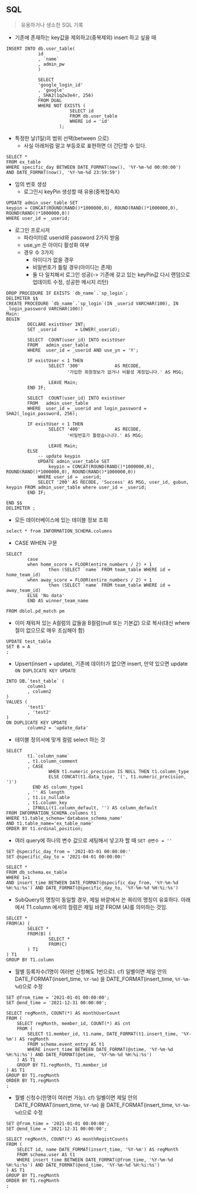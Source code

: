 ## SQL 
> 유용하거나 생소한 SQL 기록

- 기존에 존재하는 key값을 제외하고(중복제외) insert 하고 싶을 때
```
INSERT INTO db.user_table(
			id
			, `name`
			, admin_pw
			) 
			
			SELECT 
			'google_login_id'
			, 'google'
			, SHA2(1q2w3e4r, 256)
			FROM DUAL
			WHERE NOT EXISTS (
						SELECT id
						FROM db.user_table
						WHERE id = 'id'
					);
```


- 특정한 날(1일)의 범위 선택(between 으로)
    - 사실 아래처럼 말고 부등호로 표현하면 더 간단할 수 있다.
```
SELECT *
FROM ex_table
WHERE specific_day BETWEEN DATE_FORMAT(now(), '%Y-%m-%d 00:00:00')  AND DATE_FORMAT(now(), '%Y-%m-%d 23:59:59')
``` 
- 임의 번호 생성
    - 로그인시 keyPin 생성할 때 유용(중복접속X)
```
UPDATE admin_user_table SET 
keypin = CONCAT(ROUND(RAND()*1000000,0), ROUND(RAND()*1000000,0), ROUND(RAND()*1000000,0))
WHERE user_id = _userid;
```

- 로그인 프로시저
    - 파라미터로 userid와 password 2가지 받음
    - use_yn 은 아이디 활성화 여부    
    - 경우 수 3가지
        - 아이디가 없을 경우
        - 비밀번호가 틀릴 경우(아이디는 존재)
        - 둘 다 일치해서 로그인 성공(-> 기존에 갖고 있는 keyPin값 다시 랜덤으로 업데이트 수정, 성공한 메시지 리턴)
```
DROP PROCEDURE IF EXISTS `db_name`.`sp_login`;
DELIMITER $$
CREATE PROCEDURE `db_name`.`sp_login`(IN _userid VARCHAR(100), IN _login_password VARCHAR(100))
Main:
BEGIN
        DECLARE existUser INT;
        SET _userid       = LOWER(_userid);
        
        SELECT  COUNT(user_id) INTO existUser
        FROM   admin_user_table
        WHERE  user_id = _userid AND use_yn = 'Y';
        
        IF existUser < 1 THEN
                SELECT '300'             AS RECODE,
                       '가입한 회원정보가 없거나 비활성 계정입니다.' AS MSG;
                
                LEAVE Main;
        END IF;
        
        SELECT  COUNT(user_id) INTO existUser
        FROM   admin_user_table
        WHERE  user_id = _userid and login_password = SHA2(_login_password, 256);
        
        IF existUser < 1 THEN
                SELECT '400'             AS RECODE,
                       '비밀번호가 틀렸습니니다.' AS MSG;
                
                LEAVE Main;
        ELSE
        	-- update keypin      
        	UPDATE admin_user_table SET 
				keypin = CONCAT(ROUND(RAND()*1000000,0), ROUND(RAND()*1000000,0), ROUND(RAND()*1000000,0))
			WHERE user_id = _userid;
        	SELECT '200' AS RECODE, 'Success' AS MSG, user_id, gubun, keypin FROM admin_user_table where user_id = _userid; 
        END IF;

END $$
DELIMITER ;

```

- 모든 데이터베이스에 있는 테이블 정보 조회
```
select * from INFORMATION_SCHEMA.columns
```


- CASE WHEN 구문
```
SELECT  
        case 
        when home_score = FLOOR(entire_numbers / 2) + 1 
                then (SELECT `name` FROM team_table WHERE id = home_team_id)
        when away_score = FLOOR(entire_numbers / 2) + 1 
                then (SELECT `name` FROM team_table WHERE id = away_team_id)
        ELSE 'No data'
        END AS winner_team_name		

FROM dblol.pd_match pm
```


- 이미 채워져 있는 A컬럼의 값들을 B컬럼(null 또는 기본값) 으로 복사(대신 where절이 없으므로 매우 조심해야 함)
```
UPDATE test_table
SET B = A
;
```

- Upsert(insert + update), 기존에 데이터가 없으면 insert, 만약 있으면 update
`ON DUPLICATE KEY UPDATE`
```
INTO DB.`test_table` (
        column1
        , column2
)
VALUES (
        'test1'
        , 'test2'
)
ON DUPLICATE KEY UPDATE 
        column2 = 'update_data'

```

- 테이블 정의서에 맞게 컬럼 select 하는 것
```
SELECT 
        t1.`column_name`
        , t1.column_comment
        , CASE 
                WHEN t1.numeric_precision IS NULL THEN t1.column_type
                ELSE CONCAT(t1.data_type, '(', t1.numeric_precision, ')')
          END AS column_type1
        , '' AS length
        , t1.is_nullable
        , t1.column_key
        , IFNULL(t1.column_default, '') AS column_default
FROM INFORMATION_SCHEMA.columns t1
WHERE t1.table_schema='database_schema_name' 
AND t1.table_name='ex_table_name'
ORDER BY t1.ordinal_position;
```

- 여러 query에 하나의 변수 값으로 세팅해서 넣고자 할 때 `SET @변수 = ''`
```
SET @specific_day_from = '2021-03-01 00:00:00:'
SET @specific_day_to = '2021-04-01 00:00:00:'

SELECT * 
FROM db_schema.ex_table
WHERE 1=1
AND insert_time BETWEEN DATE_FORMAT(@specific_day_from, '%Y-%m-%d %H:%i:%s') AND DATE_FORMAT(@specific_day_to, '%Y-%m-%d %H:%i:%s')
```

- SubQuery의 명칭이 동일할 경우, 제일 바깥에서 쓴 쿼리의 명칭이 유효하다. 아래에서 T1.column 에서의 컬럼은 제일 바깥 FROM (A)를 의미하는 것임. 

```
SELCET *
FROM(A) (
        SELECT *
        FROM(B) (
                SELECT *
                FROM(C)
        ) T1
) T1
GROUP BY T1.column
```


- 월별 등록자수(1명이 여러번 신청해도 1번으로). cf) 일별이면 제일 안의 DATE_FORMAT(insert_time, `%Y-%m`) 을 DATE_FORMAT(insert_time, `%Y-%m-%d`)으로 수정
```
SET @from_time = '2021-01-01 00:00:00';
SET @end_time = '2021-12-31 00:00:00';

SELECT regMonth, COUNT(*) AS monthUserCount
FROM (
	SELECT regMonth, member_id, COUNT(*) AS cnt
	FROM (
		SELECT t1.member_id, t1.name, DATE_FORMAT(t1.insert_time, '%Y-%m') AS regMonth
		FROM schema.event_entry AS t1
		WHERE insert_time BETWEEN DATE_FORMAT(@stime, '%Y-%m-%d %H:%i:%s') AND DATE_FORMAT(@etime, '%Y-%m-%d %H:%i:%s')
	) AS T1
	GROUP BY T1.regMonth, T1.member_id
) AS T1
GROUP BY T1.regMonth
ORDER BY T1.regMonth
;
```

- 월별 신청수(한명이 여러번 가능). cf) 일별이면 제일 안의 DATE_FORMAT(insert_time, `%Y-%m`) 을 DATE_FORMAT(insert_time, `%Y-%m-%d`)으로 수정
```
SET @from_time = '2021-01-01 00:00:00';
SET @end_time = '2021-12-31 00:00:00';

SELECT regMonth, COUNT(*) AS monthRegistCounts
FROM (
	SELECT id, name DATE_FORMAT(insert_time, '%Y-%m') AS regMonth
	FROM schema.user AS t1
	WHERE insert_time BETWEEN DATE_FORMAT(@from_time, '%Y-%m-%d %H:%i:%s') AND DATE_FORMAT(@end_time, '%Y-%m-%d %H:%i:%s')
) AS T1
GROUP BY T1.regMonth
ORDER BY T1.regMonth
;
```


